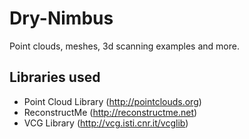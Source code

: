 Dry-Nimbus
==========

Point clouds, meshes, 3d scanning examples and more.

Libraries used
--------------

* Point Cloud Library (http://pointclouds.org)
* ReconstructMe (http://reconstructme.net)
* VCG Library (http://vcg.isti.cnr.it/vcglib)
